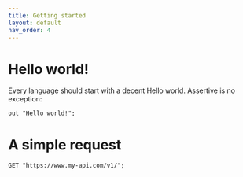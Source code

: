 ```yaml
---
title: Getting started
layout: default
nav_order: 4
---
```

# Hello world!
Every language should start with a decent Hello world. Assertive is no exception:
```
out "Hello world!";
```

# A simple request
```
GET "https://www.my-api.com/v1/";
```
